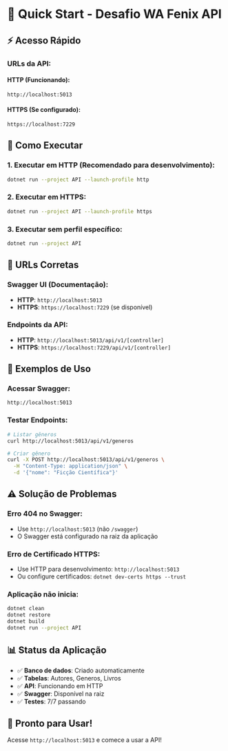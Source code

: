 # 🚀 Quick Start - Desafio WA Fenix API

## ⚡ Acesso Rápido

### **URLs da API:**

#### **HTTP (Funcionando):**
```
http://localhost:5013
```

#### **HTTPS (Se configurado):**
```
https://localhost:7229
```

## 🔧 Como Executar

### **1. Executar em HTTP (Recomendado para desenvolvimento):**
```bash
dotnet run --project API --launch-profile http
```

### **2. Executar em HTTPS:**
```bash
dotnet run --project API --launch-profile https
```

### **3. Executar sem perfil específico:**
```bash
dotnet run --project API
```

## 📍 URLs Corretas

### **Swagger UI (Documentação):**
- **HTTP**: `http://localhost:5013`
- **HTTPS**: `https://localhost:7229` (se disponível)

### **Endpoints da API:**
- **HTTP**: `http://localhost:5013/api/v1/[controller]`
- **HTTPS**: `https://localhost:7229/api/v1/[controller]`

## 🎯 Exemplos de Uso

### **Acessar Swagger:**
```
http://localhost:5013
```

### **Testar Endpoints:**
```bash
# Listar gêneros
curl http://localhost:5013/api/v1/generos

# Criar gênero
curl -X POST http://localhost:5013/api/v1/generos \
  -H "Content-Type: application/json" \
  -d '{"nome": "Ficção Científica"}'
```

## ⚠️ Solução de Problemas

### **Erro 404 no Swagger:**
- Use `http://localhost:5013` (não `/swagger`)
- O Swagger está configurado na raiz da aplicação

### **Erro de Certificado HTTPS:**
- Use HTTP para desenvolvimento: `http://localhost:5013`
- Ou configure certificados: `dotnet dev-certs https --trust`

### **Aplicação não inicia:**
```bash
dotnet clean
dotnet restore
dotnet build
dotnet run --project API
```

## 📊 Status da Aplicação

- ✅ **Banco de dados**: Criado automaticamente
- ✅ **Tabelas**: Autores, Generos, Livros
- ✅ **API**: Funcionando em HTTP
- ✅ **Swagger**: Disponível na raiz
- ✅ **Testes**: 7/7 passando

## 🎉 Pronto para Usar!

Acesse `http://localhost:5013` e comece a usar a API! 